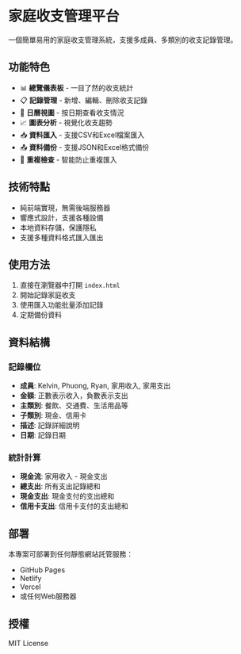 # 家庭收支管理平台

一個簡單易用的家庭收支管理系統，支援多成員、多類別的收支記錄管理。

## 功能特色

- 📊 **總覽儀表板** - 一目了然的收支統計
- 📋 **記錄管理** - 新增、編輯、刪除收支記錄
- 📅 **日曆視圖** - 按日期查看收支情況
- 📈 **圖表分析** - 視覺化收支趨勢
- 📥 **資料匯入** - 支援CSV和Excel檔案匯入
- 📤 **資料備份** - 支援JSON和Excel格式備份
- 🔄 **重複檢查** - 智能防止重複匯入

## 技術特點

- 純前端實現，無需後端服務器
- 響應式設計，支援各種設備
- 本地資料存儲，保護隱私
- 支援多種資料格式匯入匯出

## 使用方法

1. 直接在瀏覽器中打開 `index.html`
2. 開始記錄家庭收支
3. 使用匯入功能批量添加記錄
4. 定期備份資料

## 資料結構

### 記錄欄位
- **成員**: Kelvin, Phuong, Ryan, 家用收入, 家用支出
- **金額**: 正數表示收入，負數表示支出
- **主類別**: 餐飲、交通費、生活用品等
- **子類別**: 現金、信用卡
- **描述**: 記錄詳細說明
- **日期**: 記錄日期

### 統計計算
- **現金流**: 家用收入 - 現金支出
- **總支出**: 所有支出記錄總和
- **現金支出**: 現金支付的支出總和
- **信用卡支出**: 信用卡支付的支出總和

## 部署

本專案可部署到任何靜態網站託管服務：
- GitHub Pages
- Netlify
- Vercel
- 或任何Web服務器

## 授權

MIT License

